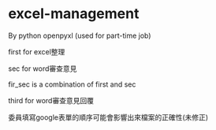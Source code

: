 # excel-management
By python openpyxl (used for part-time job)

first for excel整理

sec for word審查意見

fir_sec is a combination of first and sec

third for word審查意見回覆

委員填寫google表單的順序可能會影響出來檔案的正確性(未修正)
